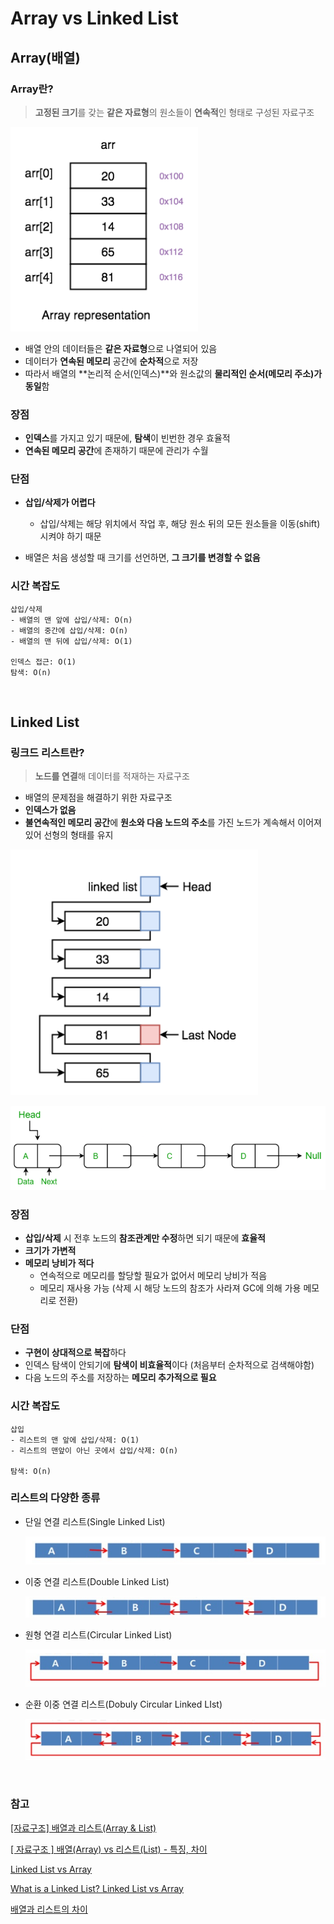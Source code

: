 # Array vs Linked List

## Array(배열)

### Array란?

> **고정된 크기**를 갖는 **같은 자료형**의 원소들이 **연속적**인 형태로 구성된 자료구조

![image-20221110172144652](Array%20vs%20Linked%20List.assets/image-20221110172144652.png)

- 배열 안의 데이터들은 **같은 자료형**으로 나열되어 있음
- 데이터가 **연속된 메모리** 공간에 **순차적**으로 저장
- 따라서 배열의 **논리적 순서(인덱스)**와 원소값의 **물리적인 순서(메모리 주소)가 동일**함

### 장점

- **인덱스**를 가지고 있기 때문에, **탐색**이 빈번한 경우 효율적
- **연속된 메모리 공간**에 존재하기 때문에 관리가 수월

### 단점

- **삽입/삭제가 어렵다**
  - 삽입/삭제는 해당 위치에서 작업 후, 해당 원소 뒤의 모든 원소들을 이동(shift)시켜야 하기 때문

- 배열은 처음 생성할 때 크기를 선언하면, **그 크기를 변경할 수 없음**

### 시간 복잡도

```
삽입/삭제
- 배열의 맨 앞에 삽입/삭제: O(n)
- 배열의 중간에 삽입/삭제: O(n)
- 배열의 맨 뒤에 삽입/삭제: O(1)

인덱스 접근: O(1)
탐색: O(n)
```





<br/>

## Linked List

### 링크드 리스트란?

> **노드를 연결**해 데이터를 적재하는 자료구조

- 배열의 문제점을 해결하기 위한 자료구조
- **인덱스가 없음**
- **불연속적인 메모리 공간**에 **원소와 다음 노드의 주소**를 가진 노드가 계속해서 이어져 있어 선형의 형태를 유지



![image-20221110172259730](Array%20vs%20Linked%20List.assets/image-20221110172259730.png)

![image-20221110172309892](Array%20vs%20Linked%20List.assets/image-20221110172309892.png)

### 장점

- **삽입/삭제** 시 전후 노드의 **참조관계만 수정**하면 되기 때문에 **효율적**
- **크기가 가변적**
- **메모리 낭비가 적다**
  - 연속적으로 메모리를 할당할 필요가 없어서 메모리 낭비가 적음
  - 메모리 재사용 가능 (삭제 시 해당 노드의 참조가 사라져 GC에 의해 가용 메모리로 전환)

### 단점

- **구현이 상대적으로 복잡**하다
- 인덱스 탐색이 안되기에 **탐색이 비효율적**이다 (처음부터 순차적으로 검색해야함)
- 다음 노드의 주소를 저장하는 **메모리 추가적으로 필요**

### 시간 복잡도

```
삽입
- 리스트의 맨 앞에 삽입/삭제: O(1)
- 리스트의 맨앞이 아닌 곳에서 삽입/삭제: O(n)

탐색: O(n)
```

### 리스트의 다양한 종류

- 단일 연결 리스트(Single Linked List)

  ![image-20221110173456548](Array%20vs%20Linked%20List.assets/image-20221110173456548.png)

- 이중 연결 리스트(Double Linked List)

  ![image-20221110173503961](Array%20vs%20Linked%20List.assets/image-20221110173503961.png)
- 원형 연결 리스트(Circular Linked List)

  ![image-20221110173510209](Array%20vs%20Linked%20List.assets/image-20221110173510209.png)
- 순환 이중 연결 리스트(Dobuly Circular Linked LIst)

  ![image-20221110173518585](Array%20vs%20Linked%20List.assets/image-20221110173518585.png)

<br/>

### 참고

[[자료구조] 배열과 리스트(Array & List)](https://bigsong.tistory.com/31)

[[ 자료구조 ] 배열(Array) vs 리스트(List) - 특징, 차이](https://jy-tblog.tistory.com/38)

[Linked List vs Array](https://www.geeksforgeeks.org/linked-list-vs-array/)

[What is a Linked List? Linked List vs Array](https://medium.com/@yk392/what-is-a-linked-list-linked-list-vs-array-92f0db4015cc)

[배열과 리스트의 차이](https://bb-dochi.tistory.com/9)
